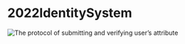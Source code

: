 # 2022IdentitySystem

![The protocol of submitting and verifying user’s attribute](https://github.com/yihsiulee/2022identitySystem/blob/main/The%20protocol%20of%20submitting%20and%20verifying%20user%E2%80%99s%20attribute.png)

